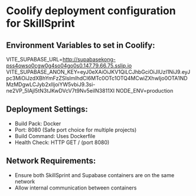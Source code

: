 # Coolify deployment configuration for SkillSprint

## Environment Variables to set in Coolify:

VITE_SUPABASE_URL=http://supabasekong-pss4owso0cgw0g4so04go0s0.147.79.66.75.sslip.io
VITE_SUPABASE_ANON_KEY=eyJ0eXAiOiJKV1QiLCJhbGciOiJIUzI1NiJ9.eyJpc3MiOiJzdXBhYmFzZSIsImlhdCI6MTc0OTc1OTQ4MCwiZXhwIjo0OTA1NDMzMDgwLCJyb2xlIjoiYW5vbiJ9.3si-ne2VP_5IAjl5tN3tJKwDVcV7t9Nv5eilN3811XI
NODE_ENV=production

## Deployment Settings:
- Build Pack: Docker
- Port: 8080 (Safe port choice for multiple projects)
- Build Command: Uses Dockerfile
- Health Check: HTTP GET / (port 8080)

## Network Requirements:
- Ensure both SkillSprint and Supabase containers are on the same network
- Allow internal communication between containers
